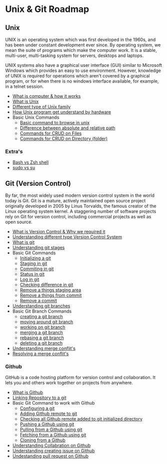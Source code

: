 # Unix & Git Roadmap

## Unix

UNIX is an operating system which was first developed in the 1960s, and has been under constant development ever since. By operating system, we mean the suite of programs which make the computer work. It is a stable, multi-user, multi-tasking system for servers, desktops and laptops.

UNIX systems also have a graphical user interface (GUI) similar to Microsoft Windows which provides an easy to use environment. However, knowledge of UNIX is required for operations which aren't covered by a graphical program, or for when there is no windows interface available, for example, in a telnet session.

- [What is computer & how it works]()
- [What is Unix]()
- [Different type of Unix family]()
- [How Unix program get understand by hardware]()
- Basic Unix Commands
  - [Basic command to browse in unix]()
  - [Difference between absolute and relative path]()
  - [Commands for CRUD on Files]()
  - [Commands for CRUD on Directory (folder)]()

### Extra's

- [Bash vs Zsh shell]()
- [sudo vs su]()

## Git (Version Control)

By far, the most widely used modern version control system in the world today is Git. Git is a mature, actively maintained open source project originally developed in 2005 by Linus Torvalds, the famous creator of the Linux operating system kernel. A staggering number of software projects rely on Git for version control, including commercial projects as well as open source.

- [What is Version Control & Why we required it]()
- [Understanding different type Version Control System]()
- [What is git]()
- [Understanding git stages]()
- Basic Git Commands
  - [Initializing a git]()
  - [Staging in git]()
  - [Commiting in git]()
  - [Status in git]()
  - [Log in git]()
  - [Checking difference in git]()
  - [Remove a things staging area]()
  - [Remove a things from commit]()
  - [Remove a commit]()
- [Understanding git branches]()
- Basic Git Branch Commands
  - [creating a git branch]()
  - [moving around git branch]()
  - [working on git branch]()
  - [merging a git branch]()
  - [rebasing a git branch]()
  - [deleting a git branch]()
- [Understanding merge conflit's]()
- [Resolving a merge conflit's]()

### Github

GitHub is a code hosting platform for version control and collaboration. It lets you and others work together on projects from anywhere.

- [What is Github]()
- [Linking Repository to a git]()
- Basic Git Command to work with Github
  - [Configuring a git]()
  - [Adding Github remote to git]()
  - [Checking all Github remote added to git initialized directory]()
  - [Pushing a Github using git]()
  - [Pulling from a Github using git]()
  - [Fetching from a Github using git]()
  - [Cloning from a Github]()
- [Understanding Collabration on Github]()
- [Understanding creating issue on Github]()
- [Undestanding pull request on Github]()
